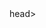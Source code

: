 <!DOCTYPE html>
<Html lang "nl">
 <head>
  <meta charset="UTF-8" />
  <meta http-equiv="X-UA-Compatible"
  content="IE-edge" />
  <meta name="viewport"
  content="width=device-width,
  initial-scale=1.0" />
  <title>Input controls</title>
 </head>head>
